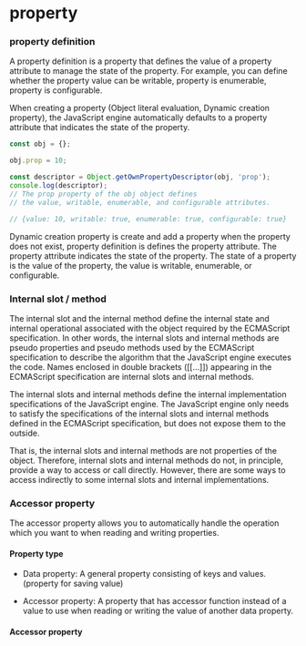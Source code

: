 # property

### property definition

A property definition is a property that defines the value of a property attribute to manage the state of the property. For example, you can define whether the property value can be writable, property is enumerable, property is configurable.

When creating a property \(Object literal evaluation, Dynamic creation property\), the JavaScript engine automatically defaults to a property attribute that indicates the state of the property.

```javascript
const obj = {};

obj.prop = 10;

const descriptor = Object.getOwnPropertyDescriptor(obj, 'prop');
console.log(descriptor);
// The prop property of the obj object defines 
// the value, writable, enumerable, and configurable attributes.

// {value: 10, writable: true, enumerable: true, configurable: true}
```

Dynamic creation property is create and add a property when the property does not exist, property definition is defines the property attribute. The property attribute indicates the state of the property. The state of a property is the value of the property, the value is writable, enumerable, or configurable.



### Internal slot / method

The internal slot and the internal method define the internal state and internal operational associated with the object required by the ECMAScript specification. In other words, the internal slots and internal methods are pseudo properties and pseudo methods used by the ECMAScript specification to describe the algorithm that the JavaScript engine executes the code. Names enclosed in double brackets \(\[\[...\]\]\) appearing in the ECMAScript specification are internal slots and internal methods.

The internal slots and internal methods define the internal implementation specifications of the JavaScript engine. The JavaScript engine only needs to satisfy the specifications of the internal slots and internal methods defined in the ECMAScript specification, but does not expose them to the outside.

That is, the internal slots and internal methods are not properties of the object. Therefore, internal slots and internal methods do not, in principle, provide a way to access or call directly. However, there are some ways to access indirectly to some internal slots and internal implementations.



### Accessor property

The accessor property allows you to automatically handle the operation which you want to when reading and writing properties.



#### Property type

* Data property: A general property consisting of keys and values. \(property for saving value\)



* Accessor property:  A property that has accessor function instead of a value to use when reading or writing the value of another data property.



#### Accessor property



